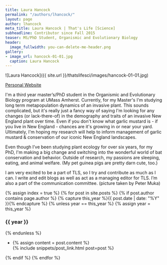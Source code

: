 ```yaml
---
title: Laura Hancock
permalink: "/authors/lhancock/"
layout: page
author: lhancock
meta_title: Laura Hancock | That's Life [Science]
subheadline: Contributor since Fall 2015
teaser: MS/PhD Student, Organismic and Evolutionary Biology
header:
  image_fullwidth: you-can-delete-me-header.png
gallery:
- image_url: hancock-01-01.jpg
  caption: Laura Hancock
---
```


![Laura Hancock]({{ site.url }}/thatslifesci/images/hancock-01-01.jpg)

[Personal Website](https://gpls.cns.umass.edu/oeb/directory/laura-m.-s.-hancock)

I'm a third year master’s/PhD student in the Organismic and Evolutionary Biology program at UMass Amherst. Currently, for my Master's I'm studying long term metapopulation dynamics of an invasive plant. This sounds complicated, but it's really just a fancy way of saying I'm looking for any changes (or lack-there-of) in the demography and traits of an invasive New England plant over time. Even if you don't know what garlic mustard is - if you live in New England - chances are it's growing in or near your yard. Ultimately, I'm hoping my research will help to inform management of garlic mustard & conservation of our iconic New England landscapes.

Even though I’ve been studying plant ecology for over six years, for my PhD, I'm making a big change and switching into the wonderful world of bat conservation and behavior. Outside of research, my passions are sleeping, eating, and animal welfare. (My pet guinea pigs are pretty darn cute, too.)

I am very excited to be a part of TLS, so I try and contribute as much as I can. I write and edit blogs as well as act as a managing editor for TLS. I’m also a part of the communication committee. (picture taken by Peter Muka)

{% assign index = true %}
{% for post in site.posts %}
{% if post.author contains page.author %}
{% capture this_year %}{{ post.date | date: "%Y" }}{% endcapture %}
{% unless year == this_year %}
{% assign year = this_year %}
<h3>{{ year }}</h3>
{% endunless %}
<ul style="list-style-type:disc">
 <li> 
 {% assign content = post.content %} 
 <article>
 {% include snippets/post_link.html post=post %}
 </article>
 </li>
</ul>
{% endif %}
{% endfor %}

